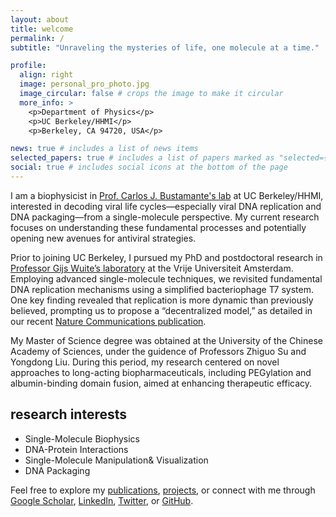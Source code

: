 ```yaml
---
layout: about
title: welcome
permalink: /
subtitle: "Unraveling the mysteries of life, one molecule at a time."

profile:
  align: right
  image: personal_pro_photo.jpg
  image_circular: false # crops the image to make it circular
  more_info: >
    <p>Department of Physics</p>
    <p>UC Berkeley/HHMI</p>
    <p>Berkeley, CA 94720, USA</p>

news: true # includes a list of news items
selected_papers: true # includes a list of papers marked as "selected={true}"
social: true # includes social icons at the bottom of the page
---
```


I am a biophysicist in [Prof. Carlos J. Bustamante's lab](http://bustamante.berkeley.edu) at UC Berkeley/HHMI, interested in decoding viral life cycles—especially viral DNA replication and DNA packaging—from a single-molecule perspective. My current research focuses on understanding these fundamental processes and potentially opening new avenues for antiviral strategies.

Prior to joining UC Berkeley, I pursued my PhD and postdoctoral research in [Professor Gijs Wuite’s laboratory](www.gijswuite.com) at the Vrije Universiteit Amsterdam. Employing advanced single-molecule techniques, we revisited fundamental DNA replication mechanisms using a simplified bacteriophage T7 system. One key finding revealed that replication is more dynamic than previously believed, prompting us to propose a “decentralized model,” as detailed in our recent [Nature Communications publication](https://www.nature.com/articles/s41467-024-49612-3).

My Master of Science degree was obtained at the University of the Chinese Academy of Sciences, under the guidence of Professors Zhiguo Su and Yongdong Liu. During this period, my research centered on novel approaches to long-acting biopharmaceuticals, including PEGylation and albumin-binding domain fusion, aimed at enhancing therapeutic efficacy.

## research interests
- Single-Molecule Biophysics
- DNA-Protein Interactions
- Single-Molecule Manipulation& Visualization
- DNA Packaging



Feel free to explore my [publications](/publications/), [projects](/projects/), or connect with me through [Google Scholar](https://scholar.google.com/citations?user=lkZwOH0AAAAJ&hl=en), [LinkedIn](https://www.linkedin.com/in/longfuxu/), [Twitter](https://x.com/longfu_xu), or [GitHub](https://github.com/longfuxu).
